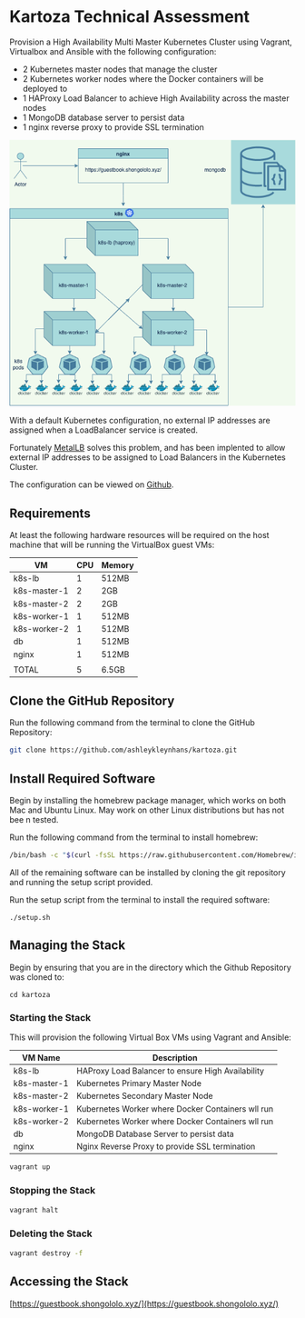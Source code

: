 # Kartoza Technical Assessment

Provision a High Availability Multi Master Kubernetes Cluster using Vagrant, Virtualbox and Ansible with the following configuration:

* 2 Kubernetes master nodes that manage the cluster
* 2 Kubernetes worker nodes where the Docker containers will be deployed to
* 1 HAProxy Load Balancer to achieve High Availability across the master nodes
* 1 MongoDB database server to persist data
* 1 nginx reverse proxy to provide SSL termination

![Architecture Diagram](k8s.png)

With a default Kubernetes configuration, no external IP addresses are assigned when a LoadBalancer service is created.

Fortunately [MetalLB](https://metallb.universe.tf/) solves this problem, and has been implented to allow external IP addresses to be assigned to Load Balancers in the Kubernetes Cluster.

The configuration can be viewed on [Github](https://github.com/ashleykleynhans/kartoza/blob/master/k8s/metallb-config.yml).

## Requirements

At least the following hardware resources will be required on the host machine that will be running the VirtualBox guest VMs:

| VM           | CPU | Memory |
|--------------|-----|--------|
| k8s-lb       |  1  | 512MB  |
| k8s-master-1 |  2  | 2GB    |
| k8s-master-2 |  2  | 2GB    |
| k8s-worker-1 |  1  | 512MB  |
| k8s-worker-2 |  1  | 512MB  |
| db           |  1  | 512MB  |
| nginx        |  1  | 512MB  |
|              |     |        |
| TOTAL        |  5  | 6.5GB  |

## Clone the GitHub Repository

Run the following command from the terminal to clone the GitHub Repository:

```bash
git clone https://github.com/ashleykleynhans/kartoza.git
```

## Install Required Software

Begin by installing the homebrew package manager, which works on both Mac
 and Ubuntu Linux.  May work on other Linux distributions but has not bee
n tested.

Run the following command from the terminal to install homebrew:

```bash
/bin/bash -c "$(curl -fsSL https://raw.githubusercontent.com/Homebrew/install/HEAD/install.sh)"
```

All of the remaining software can be installed by cloning the git repository and  running the setup script provided.

Run the setup script from the terminal to install the required software:

```bassh
./setup.sh
```

## Managing the Stack

Begin by ensuring that you are in the directory which the Github Repository was cloned to:

```
cd kartoza
```

### Starting the Stack

This will provision the following Virtual Box VMs using Vagrant and Ansible:

| VM Name        | Description                                       |
|----------------|---------------------------------------------------|
| k8s-lb         | HAProxy Load Balancer to ensure High Availability |
| k8s-master-1   | Kubernetes Primary Master Node                    |
| k8s-master-2   | Kubernetes Secondary Master Node                  |
| k8s-worker-1   | Kubernetes Worker where Docker Containers wll run |
| k8s-worker-2   | Kubernetes Worker where Docker Containers wll run |
| db             | MongoDB Database Server to persist data           |
| nginx          | Nginx Reverse Proxy to provide SSL termination    |


```bash
vagrant up
```

### Stopping the Stack

```bash
vagrant halt
```

### Deleting the Stack

```bash
vagrant destroy -f
```

## Accessing the Stack

[https://guestbook.shongololo.xyz/](https://guestbook.shongololo.xyz/)
